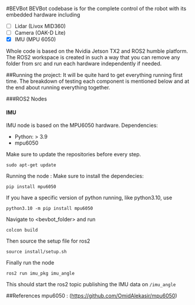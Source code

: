 #BEVBot
BEVBot codebase is for the complete control of the robot with its embedded hardware including
- [ ] Lidar (Livox MID360)
- [ ] Camera (OAK-D Lite)
- [X] IMU (MPU 6050)

Whole code is based on the Nvidia Jetson TX2 and ROS2 humble platform. The ROS2 workspace is created in such a way that you can remove any folder from src and run each hardware independently if needed.

##Running the project:
It will be quite hard to get everything running first time. The breakdown of testing each component is mentioned below and at the end about running everything together.

###ROS2 Nodes
#### IMU
IMU node is based on the MPU6050 hardware.
Dependencies:
- Python: > 3.9
- mpu6050

Make sure to update the repositories before every step.
```
sudo apt-get update
```

Running the node :
Make sure to install the dependecies:
```
pip install mpu6050
```
If you have a specific version of python running, like python3.10, use
```
python3.10 -m pip install mpu6050
```

Navigate to <bevbot_folder> and run
```
colcon build
```
Then source the setup file for ros2
```
source install/setup.sh
```
Finally run the node
```
ros2 run imu_pkg imu_angle
```
This should start the ros2 topic publishing the IMU data on `/imu_angle`

##References
mpu6050 : (https://github.com/OmidAlekasir/mpu6050)
